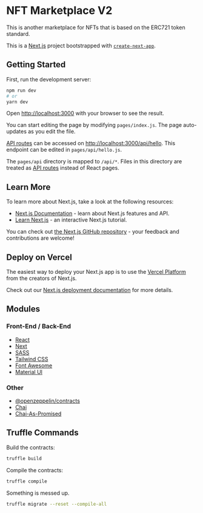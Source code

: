 # NFT Marketplace V2

This is another marketplace for NFTs that is based on the ERC721 token standard.

This is a [Next.js](https://nextjs.org/) project bootstrapped with [`create-next-app`](https://github.com/vercel/next.js/tree/canary/packages/create-next-app).

## Getting Started

First, run the development server:

```bash
npm run dev
# or
yarn dev
```

Open [http://localhost:3000](http://localhost:3000) with your browser to see the result.

You can start editing the page by modifying `pages/index.js`. The page auto-updates as you edit the file.

[API routes](https://nextjs.org/docs/api-routes/introduction) can be accessed on [http://localhost:3000/api/hello](http://localhost:3000/api/hello). This endpoint can be edited in `pages/api/hello.js`.

The `pages/api` directory is mapped to `/api/*`. Files in this directory are treated as [API routes](https://nextjs.org/docs/api-routes/introduction) instead of React pages.

## Learn More

To learn more about Next.js, take a look at the following resources:

- [Next.js Documentation](https://nextjs.org/docs) - learn about Next.js features and API.
- [Learn Next.js](https://nextjs.org/learn) - an interactive Next.js tutorial.

You can check out [the Next.js GitHub repository](https://github.com/vercel/next.js/) - your feedback and contributions are welcome!

## Deploy on Vercel

The easiest way to deploy your Next.js app is to use the [Vercel Platform](https://vercel.com/new?utm_medium=default-template&filter=next.js&utm_source=create-next-app&utm_campaign=create-next-app-readme) from the creators of Next.js.

Check out our [Next.js deployment documentation](https://nextjs.org/docs/deployment) for more details.

## Modules

### Front-End / Back-End

- [React](https://reactjs.org/)
- [Next](https://nextjs.org/)
- [SASS](https://sass-lang.com/)
- [Tailwind CSS](https://tailwindcss.com/)
- [Font Awesome](https://fontawesome.com/)
- [Material UI](https://material-ui.com/)

### Other

- [@openzeppelin/contracts](https://www.npmjs.com/package/@openzeppelin/contracts)
- [Chai](https://www.npmjs.com/package/chai)
- [Chai-As-Promised](https://www.npmjs.com/package/chai-as-promised)

## Truffle Commands

Build the contracts:

```bash
truffle build
```

Compile the contracts:

```bash
truffle compile
```

Something is messed up.

```bash
truffle migrate --reset --compile-all
```

<!--
Deploy the contracts:

```bash
truffle migrate --network rinkeby
```

Deploy the contracts to the Rinkeby test network:

```bash
truffle migrate --network rinkeby --reset
```
-->
